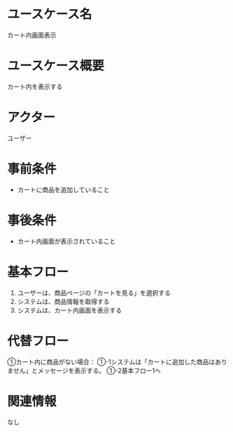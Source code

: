 # ユースケース名
カート内画面表示
# ユースケース概要
カート内を表示する
# アクター
ユーザー
# 事前条件
- カートに商品を追加していること
# 事後条件
- カート内画面が表示されていること
# 基本フロー
1. ユーザーは、商品ページの「カートを見る」を選択する
2. システムは、商品情報を取得する
3. システムは、カート内画面を表示する

# 代替フロー
①カート内に商品がない場合：
①-1システムは「カートに追加した商品はありません」とメッセージを表示する。
①-2基本フロー1へ
# 関連情報
なし
